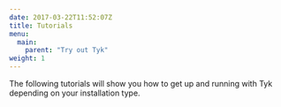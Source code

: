 ```yaml
---
date: 2017-03-22T11:52:07Z
title: Tutorials
menu:
  main:
    parent: "Try out Tyk"
weight: 1
---
```


The following tutorials will show you how to get up and running with Tyk depending on your installation type. 

